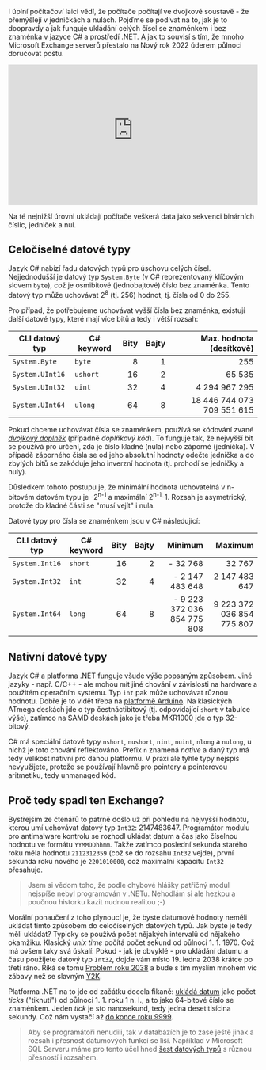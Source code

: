 <!-- dcterms:title = Jak se uchovávají čísla v C# a jak to souvisí s chybou v Exchange serveru -->
<!-- dcterms:abstract = I úplní počítačoví laici vědí, že počítače počítají ve dvojkové soustavě - že přemýšlejí v jedničkách a nulách. Pojďme se podívat na to, jak je to doopravdy a jak funguje ukládání celých čísel se znaménkem i bez znaménka v jazyce C# a prostředí .NET. A jak to souvisí s tím, že mnoho Microsoft Exchange serverů přestalo na Nový rok 2022 úderem půlnoci doručovat poštu. -->
<!-- dcterms:creator = Michal Altair Valášek -->
<!-- x4w:pictureUrl = /perex-pictures/20220106-csharp-cisla.jpg -->
<!-- x4w:pictureWidth = 150 -->
<!-- x4w:pictureHeight = 150 -->
<!-- x4w:coverUrl = /cover-pictures/20220106-csharp-cisla.jpg -->
<!-- x4w:coverCredits = Alexander Sinn via Unsplash.com -->
<!-- x4w:category = Z-TECH -->
<!-- x4w:category = IT -->
<!-- x4w:serial = C# pro mírně pokročilé -->
<!-- dcterms:dateAccepted = 2022-01-06 -->

I úplní počítačoví laici vědí, že počítače počítají ve dvojkové soustavě - že přemýšlejí v jedničkách a nulách. Pojďme se podívat na to, jak je to doopravdy a jak funguje ukládání celých čísel se znaménkem i bez znaménka v jazyce C# a prostředí .NET. A jak to souvisí s tím, že mnoho Microsoft Exchange serverů přestalo na Nový rok 2022 úderem půlnoci doručovat poštu.

<div style="position:relative;padding-top:56.25%;">
  <iframe src="https://www.youtube-nocookie.com/embed/yHUF7msEyAM" frameborder="0" allowfullscreen allow="accelerometer; autoplay; encrypted-media; gyroscope; picture-in-picture" style="position:absolute;top:0;left:0;width:100%;height:100%;"></iframe>
</div>

Na té nejnižší úrovni ukládají počítače veškerá data jako sekvenci binárních číslic, jedniček a nul.

## Celočíselné datové typy

Jazyk C# nabízí řadu datových typů pro úschovu celých čísel. Nejjednodušší je datový typ `System.Byte` (v C# reprezentovaný klíčovým slovem `byte`), což je osmibitové (jednobajtové) číslo bez znaménka. Tento datový typ může uchovávat 2<sup>8</sup> (tj. 256) hodnot, tj. čísla od 0 do 255.

Pro případ, že potřebujeme uchovávat vyšší čísla bez znaménka, existují další datové typy, které mají více bitů a tedy i větší rozsah:

CLI datový typ  | C# keyword | Bity | Bajty | Max. hodnota (desítkově)
--------------- | ---------- | ---: | ----: | -----------------------:
`System.Byte`   | `byte`     | 8    |     1 | 255
`System.UInt16` | `ushort`   | 16   |     2 | 65 535
`System.UInt32` | `uint`     | 32   |     4 | 4 294 967 295
`System.UInt64` | `ulong`    | 64   |     8 | 18 446 744 073 709 551 615

Pokud chceme uchovávat čísla se znaménkem, používá se kódování zvané [_dvojkový doplněk_](https://cs.wikipedia.org/wiki/Dvojkov%C3%BD_dopln%C4%9Bk) (případně _doplňkový kód_). To funguje tak, že nejvyšší bit se používá pro určení, zda je číslo kladné (nula) nebo záporné (jednička). V případě záporného čísla se od jeho absolutní hodnoty odečte jednička a do zbylých bitů se zakóduje jeho inverzní hodnota (tj. prohodí se jedničky a nuly). 

Důsledkem tohoto postupu je, že minimální hodnota uchovatelná v n-bitovém datovém typu je -2<sup>n-1</sup> a maximální 2<sup>n-1</sup>-1. Rozsah je asymetrický, protože do kladné části se "musí vejít" i nula.

Datové typy pro čísla se znaménkem jsou v C# následující:

CLI datový typ | C# keyword | Bity | Bajty | Minimum                     | Maximum
-------------- | ---------- | ---: | ----: | --------------------------: | ------:
`System.Int16` | `short`    | 16   |     2 | - 32 768                    | 32 767
`System.Int32` | `int`      | 32   |     4 | - 2 147 483 648             | 2 147 483 647
`System.Int64` | `long`     | 64   |     8 | - 9 223 372 036 854 775 808 | 9 223 372 036 854 775 807

## Nativní datové typy

Jazyk C# a platforma .NET funguje všude výše popsaným způsobem. Jiné jazyky - např. C/C++ - ale mohou mít jiné chování v závislosti na hardware a použitém operačním systému. Typ `int` pak může uchovávat různou hodnotu. Dobře je to vidět třeba na [platformě Arduino](https://www.arduino.cc/reference/en/language/variables/data-types/int/). Na klasických ATmega deskách jde o typ čestnáctibitový (tj. odpovídající `short` v tabulce výše), zatímco na SAMD deskách jako je třeba MKR1000 jde o typ 32-bitový.

C# má speciální datové typy `nshort`, `nushort`, `nint`, `nuint`, `nlong` a `nulong`, u nichž je toto chování reflektováno. Prefix `n` znamená _native_ a daný typ má tedy velikost nativní pro danou platformu. V praxi ale tyhle typy nejspíš nevyužijete, protože se používají hlavně pro pointery a pointerovou aritmetiku, tedy unmanaged kód.

## Proč tedy spadl ten Exchange?

Bystřejším ze čtenářů to patrně došlo už při pohledu na nejvyšší hodnotu, kterou umí uchovávat datový typ `Int32`: 2147483647. Programátor modulu pro antimalware kontrolu se rozhodl ukládat datum a čas jako číselnou hodnotu ve formátu `YYMMDDhhmm`. Takže zatímco poslední sekunda starého roku měla hodnotu `2112312359` (což se do rozsahu `Int32` vejde), první sekunda roku nového je `2201010000`, což maximální kapacitu `Int32` přesahuje.

> Jsem si vědom toho, že podle chybové hlášky patřičný modul nejspíše nebyl programován v .NETu. Nehodlám si ale hezkou a poučnou historku kazit nudnou realitou ;-)

Morální ponaučení z toho plynoucí je, že byste datumové hodnoty neměli ukládat tímto způsobem do celočíselných datových typů. Jak byste je tedy měli ukládat? Typicky se používá počet nějakých intervalů od nějakého okamžiku. Klasický _unix time_ počítá počet sekund od půlnoci 1. 1. 1970. Což má ovšem taky svá úskalí: Pokud - jak je obvyklé - pro ukládání datumu a času použijete datový typ `Int32`, dojde vám místo 19. ledna 2038 krátce po třetí ráno. Říká se tomu [Problém roku 2038](https://cs.wikipedia.org/wiki/Probl%C3%A9m_roku_2038) a bude s tím myslím mnohem víc zábavy než se slavným [Y2K](https://cs.wikipedia.org/wiki/Probl%C3%A9m_roku_2000).

Platforma .NET na to jde od začátku docela fikaně: [ukládá datum](https://docs.microsoft.com/en-us/dotnet/api/system.datetime?view=net-6.0) jako počet _ticks_ ("tiknutí") od půlnoci 1. 1. roku 1 n. l., a to jako 64-bitové číslo se znaménkem. Jeden _tick_ je sto nanosekund, tedy jedna desetitisícina sekundy. Což nám vystačí až [do konce roku 9999](https://docs.microsoft.com/en-us/dotnet/api/system.datetime.maxvalue?view=net-6.0).

> Aby se programátoři nenudili, tak v databázích je to zase ještě jinak a rozsah i přesnost datumových funkcí se liší. Například v Microsoft SQL Serveru máme pro tento účel hned [šest datových typů](https://docs.microsoft.com/en-us/sql/t-sql/data-types/date-and-time-types?view=sql-server-ver15) s různou přesností i rozsahem.